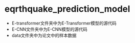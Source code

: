 # eqrthquake_prediction_model

* E-transformer文件夹中为E-Transformer模型的源代码
* E-CNN文件夹中为E-CNN模型的源代码
* data文件夹中为论文中的样本数据
